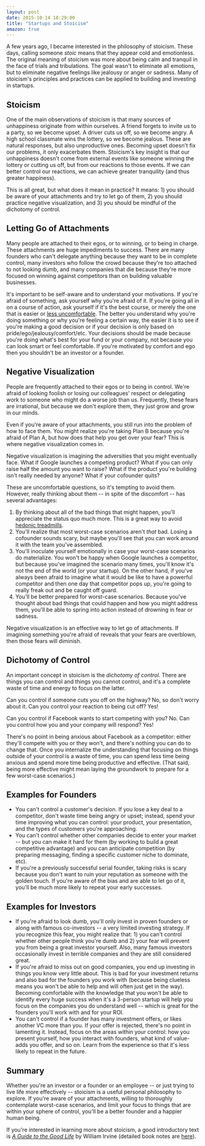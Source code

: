 ```yaml
---
layout: post
date: 2015-10-14 18:29:00
title: "Startups and Stoicism"
amazon: true
---
```


A few years ago, I became interested in the philosophy of stoicism. These days, calling someone _stoic_ means that they appear cold and emotionless. The original meaning of stoicism was more about being calm and tranquil in the face of trials and tribulations. The goal wasn't to eliminate all emotions, but to eliminate negative feelings like jealousy or anger or sadness. Many of stoicism's principles and practices can be applied to building and investing in startups.

## Stoicism
One of the main observations of stoicism is that many sources of unhappiness originate from within ourselves. A friend forgets to invite us to a party, so we become upset. A driver cuts us off, so we become angry. A high school classmate wins the lottery, so we become jealous. These are natural responses, but also unproductive ones. Becoming upset doesn't fix our problems, it only exacerbates them. Stoicism's key insight is that our unhappiness doesn't come from external events like someone winning the lottery or cutting us off, but from our reactions to those events. If we can better control our reactions, we can achieve greater tranquility (and thus greater happiness).

This is all great, but what does it mean in practice? It means: 1) you should be aware of your attachments and try to let go of them, 2) you should practice negative visualization, and 3) you should be mindful of the dichotomy of control.

## Letting Go of Attachments
Many people are attached to their egos, or to winning, or to being in charge. These attachments are huge impediments to success. There are many founders who can't delegate anything because they want to be in complete control, many investors who follow the crowd because they're too attached to not looking dumb, and many companies that die because they're more focused on winning against competitors than on building valuable businesses.

It's important to be self-aware and to understand your motivations. If you're afraid of something, ask yourself why you're afraid of it. If you're going all in on a course of action, ask yourself if it's the best course, or merely the one that is easier or <a href="http://codingvc.com/the-road-to-success-is-paved-with-discomfort/" target="_blank">less uncomfortable</a>. The better you understand why you're doing something or why you're feeling a certain way, the easier it is to see if you're making a good decision or if your decision is only based on pride/ego/jealousy/comfort/etc. Your decisions should be made because you're doing what's best for your fund or your company, not because you can look smart or feel comfortable. If you're motivated by comfort and ego then you shouldn't be an investor or a founder.

## Negative Visualization
People are frequently attached to their egos or to being in control. We're afraid of looking foolish or losing our colleagues' respect or delegating work to someone who might do a worse job than us. Frequently, these fears are irrational, but because we don't explore them, they just grow and grow in our minds. 

Even if you're aware of your attachments, you still run into the problem of how to face them. You might realize you're taking Plan B because you're afraid of Plan A, but how does that help you get over your fear? This is where negative visualization comes in.

Negative visualization is imagining the adversities that you might eventually face. What if Google launches a competing product? What if you can only raise half the amount you want to raise? What if the product you're building isn't really needed by anyone? What if your cofounder quits?

These are uncomfortable questions, so it's tempting to avoid them. However, really thinking about them -- in spite of the discomfort -- has several advantages:

1. By thinking about all of the bad things that might happen, you'll appreciate the status quo much more. This is a great way to avoid <a href="https://en.wikipedia.org/wiki/Hedonic_treadmill" target="_blank">hedonic treadmills</a>.
2. You'll realize that most worst-case scenarios aren't _that_ bad. Losing a cofounder sounds scary, but maybe you'll see that you can work around it with the team you've assembled.
3. You'll inoculate yourself emotionally in case your worst-case scenarios do materialize. You won't be happy when Google launches a competitor, but because you've imagined the scenario many times, you'll know it's not the end of the world (or your startup). On the other hand, if you've always been afraid to imagine what it would be like to have a powerful competitor and then one day that competitor pops up, you're going to really freak out and be caught off guard.
4. You'll be better prepared for worst-case scenarios. Because you've thought about bad things that could happen and how you might address them, you'll be able to spring into action instead of drowning in fear or sadness.

Negative visualization is an effective way to let go of attachments. If imagining something you're afraid of reveals that your fears are overblown, then those fears will diminish.

## Dichotomy of Control
An important concept in stoicism is the _dichotomy of control_. There are things you can control and things you cannot control, and it's a complete waste of time and energy to focus on the latter.

Can you control if someone cuts you off on the highway? No, so don't worry about it. Can you control your reaction to being cut off? Yes!

Can you control if Facebook wants to start competing with you? No. Can you control how you and your company will respond? Yes!

There's no point in being anxious about Facebook as a competitor: either they'll compete with you or they won't, and there's nothing you can do to change that. Once you internalize the understanding that focusing on things outside of your control is a waste of time, you can spend less time being anxious and spend more time being productive and effective. (That said, being more effective might mean laying the groundwork to prepare for a few worst-case scenarios.)

## Examples for Founders

* You can't control a customer's decision. If you lose a key deal to a competitor, don't waste time being angry or upset; instead, spend your time improving what you can control: your product, your presentation, and the types of customers you're approaching.
* You can't control whether other companies decide to enter your market -- but you can make it hard for them (by working to build a great competitive advantage) and you can anticipate competition (by preparing messaging, finding a specific customer niche to dominate, etc).
* If you're a previously successful serial founder, taking risks is scary because you don't want to ruin your reputation as someone with the golden touch. If you're aware of the bias and are able to let go of it, you'll be much more likely to repeat your early successes.

## Examples for Investors

* If you're afraid to look dumb, you'll only invest in proven founders or along with famous co-investors -- a very limited investing strategy. If you recognize this fear, you might realize that: 1) you can't control whether other people think you're dumb and 2) your fear will prevent you from being a great investor yourself. Also, many famous investors occasionally invest in terrible companies and they are still considered great.
* If you're afraid to miss out on good companies, you end up investing in things you know very little about. This is bad for your investment returns and also bad for the founders you work with (because being clueless means you won't be able to help and will often just get in the way). Becoming comfortable with the knowledge that you won't be able to identify every huge success when it's a 3-person startup will help you focus on the companies you do understand well -- which is great for the founders you'll work with and for your ROI.
* You can't control if a founder has many investment offers, or likes another VC more than you. If your offer is rejected, there's no point in lamenting it. Instead, focus on the areas within your control: how you present yourself, how you interact with founders, what kind of value-adds you offer, and so on. Learn from the experience so that it's less likely to repeat in the future.

## Summary
Whether you're an investor or a founder or an employee -- or just trying to live life more effectively -- stoicism is a useful personal philosophy to explore. If you're aware of your attachments, willing to thoroughly contemplate worst-case scenarios, and limit your focus to things that are within your sphere of control, you'll be a better founder and a happier human being.

If you're interested in learning more about stoicism, a good introductory text is <a href="http://www.amazon.com/gp/product/0195374614/ref=as_li_tl?ie=UTF8&camp=1789&creative=390957&creativeASIN=0195374614&linkCode=as2&tag=lesbl0f-20&linkId=JH3NQSNYJUH7DUKI" target="_blank">_A Guide to the Good Life_</a> by William Irvine (detailed book notes are <a href="https://booknotes.quora.com/Notes-on-A-Guide-to-the-Good-Life-by-Irvine?share=1" target="_blank">here</a>).